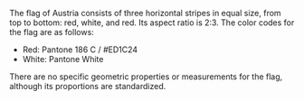 The flag of Austria consists of three horizontal stripes in equal size, from top to bottom: red, white, and red. Its aspect ratio is 2:3. The color codes for the flag are as follows:

- Red: Pantone 186 C / #ED1C24
- White: Pantone White

There are no specific geometric properties or measurements for the flag, although its proportions are standardized.